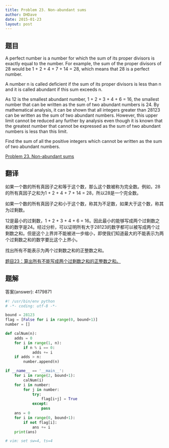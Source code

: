 ```yaml
---
title: Problem 23. Non-abundant sums
author: DHDave
date: 2015-01-23
layout: post
---
```


## 题目

A perfect number is a number for which the sum of its proper divisors is exactly equal to the number. For example, the sum of the proper divisors of 28 would be 1 + 2 + 4 + 7 + 14 = 28, which means that 28 is a perfect number.

A number n is called deficient if the sum of its proper divisors is less than n and it is called abundant if this sum exceeds n.
<!--more-->
As 12 is the smallest abundant number, 1 + 2 + 3 + 4 + 6 = 16, the smallest number that can be written as the sum of two abundant numbers is 24. By mathematical analysis, it can be shown that all integers greater than 28123 can be written as the sum of two abundant numbers. However, this upper limit cannot be reduced any further by analysis even though it is known that the greatest number that cannot be expressed as the sum of two abundant numbers is less than this limit.

Find the sum of all the positive integers which cannot be written as the sum of two abundant numbers.

[Problem 23. Non-abundant sums](https://projecteuler.net/problem=23 "Problem 23")

## 翻译

如果一个数的所有真因子之和等于这个数，那么这个数被称为完全数。例如，28的所有真因子之和为1 + 2 + 4 + 7 + 14 = 28，所以28是一个完全数。

如果一个数的所有真因子之和小于这个数，称其为不足数，如果大于这个数，称其为过剩数。

12是最小的过剩数，1 + 2 + 3 + 4 + 6 = 16。因此最小的能够写成两个过剩数之和的数字是24。经过分析，可以证明所有大于28123的数字都可以被写成两个过剩数之和。但是这个上界并不能被进一步缩小，即使我们知道最大的不能表示为两个过剩数之和的数字要比这个上界小。

找出所有不能表示为两个过剩数之和的正整数之和。

[题目23：算出所有不能写成两个过剩数之和的正整数之和。](http://pe.spiritzhang.com/index.php/2011-05-11-09-44-54/24-23 "题目23")

## 题解

答案(answer): 4179871

```python
#! /usr/bin/env python
# -*- coding: utf-8 -*-

bound = 28123
flag = [False for i in range(0, bound+1)]
number = []

def calNum(n):
    adds = 0
    for i in range(1, n):
        if n % i == 0:
            adds += i
    if adds > n:
        number.append(n)

if __name__ == '__main__':
    for i in range(2, bound+1):
        calNum(i)
    for i in number:
        for j in number:
            try:
                flag[i+j] = True
            except:
                pass
    ans = 0
    for i in range(0, bound+1):
        if not flag[i]:
            ans += i
    print(ans)

# vim: set sw=4, ts=4
```
